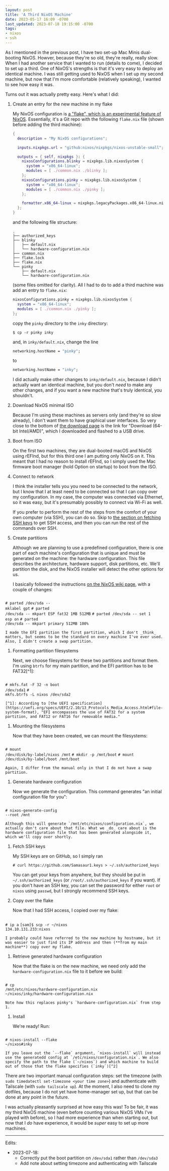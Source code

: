 ```yaml
---
layout: post
title: 'A Third NixOS Machine'
date: 2023-05-17 16:09 -0700
last_updated: 2023-07-18 19:15:00 -0700
tags:
- nixos
- ssh
---
```

As I mentioned in the previous post, I have two set-up Mac Minis dual-booting NixOS. Howver, because they're so old, they're really, really slow. When I had another service that I wanted to run (details to come), I decided to set up a third. One of NixOS's strengths is that it's very easy to deploy an identical machine. I was still getting used to NixOS when I set up my second machine, but now that I'm more comfortable (relatively speaking), I wanted to see how easy it was.

Turns out it was actually pretty easy. Here's what I did:

1. Create an entry for the new machine in my flake

    My NixOS configuration is [a "flake", which is an experimental feature of NixOS](https://nixos.wiki/wiki/Flakes). Essentially, it's a Git repo with the following `flake.nix` file (shown before adding the third machine):

    ```nix
    {
      description = "My NixOS configurations";

      inputs.nixpkgs.url = "github:nixos/nixpkgs/nixos-unstable-small";

      outputs = { self, nixpkgs }: {
        nixosConfigurations.blinky = nixpkgs.lib.nixosSystem {
          system = "x86_64-linux";
          modules = [ ./common.nix ./blinky ];
        };
        nixosConfigurations.pinky = nixpkgs.lib.nixosSystem {
          system = "x86_64-linux";
          modules = [ ./common.nix ./pinky ];
        };

        formatter.x86_64-linux = nixpkgs.legacyPackages.x86_64-linux.nixfmt;
      };
    }
    ```
    and the following file structure:
    ```
    .
    ├── authorized_keys
    ├── blinky
    │   ├── default.nix
    │   └── hardware-configuration.nix
    ├── common.nix
    ├── flake.lock
    ├── flake.nix
    └── pinky
        ├── default.nix
        └── hardware-configuration.nix
    ```
    (some files omitted for clarity). All I had to do to add a third machine was add an entry to `flake.nix`:
    ```nix
    nixosConfigurations.pinky = nixpkgs.lib.nixosSystem {
      system = "x86_64-linux";
      modules = [ ./common.nix ./pinky ];
    };
    ```
    copy the `pinky` directory to the `inky` directory:
    <pre><code><span class="user-select-none">$ </span>cp -r pinky inky</code></pre>
    and, in `inky/default.nix`, change the line
    ```nix
    networking.hostName = "pinky";
    ```
    to
    ```nix
    networking.hostName = "inky";
    ```
    I did actually make other changes to `inky/default.nix`, because I didn't actually want an identical machine, but you don't _need_ to make any other changes, and if you want a new machine that's truly identical, you shouldn't.

1. Download NixOS minimal ISO
    
    Because I'm using these machines as servers only (and they're so slow already), I don't want them to have graphical user interfaces. So very close to the bottom of [the download page](https://nixos.org/download.html) is the link for "Download (64-bit Intel/AMD)", which I downloaded and flashed to a USB drive.

1. Boot from ISO

    On the first two machines, they are dual-booted macOS and NixOS using rEFInd, but for this third one I am putting only NixOS on it. This meant that I had no reason to install rEFInd, so I simply used the Mac firmware boot manager (hold Option on startup) to boot from the ISO.
1. Connect to network

    I think the installer tells you you need to be connected to the network, but I know that I at least need to be connected so that I can copy over my configuration. In my case, the computer was connected via Ethernet, so it was easy, but it's presumably possibly to connect via Wi-Fi as well.

    If you prefer to perform the rest of the steps from the comfort of your own computer (via SSH), you can do so. Skip to [the section on fetching SSH keys](#fetching-ssh-keys) to get SSH access, and then you can run the rest of the commands over SSH.
1. Create partitions

    Although we are planning to use a predefined configuration, there is one part of each machine's configuration that is unique and must be generated on the machine: the hardware configuration. This file describes the architecture, hardware support, disk partitions, etc. We'll partition the disk, and the NixOS installer will detect the other options for us.

    I basically followed the instructions [on the NixOS wiki page](https://nixos.org/manual/nixos/stable/index.html#sec-installation-manual-partitioning), with a couple of changes:

    <pre>
<code><span class="user-select-none"># </span>parted /dev/sda -- mklabel gpt</code>
<code><span class="user-select-none"># </span>parted /dev/sda -- mkpart ESP fat32 1MB 512MB</code>
<code><span class="user-select-none"># </span>parted /dev/sda -- set 1 esp on</code>
<code><span class="user-select-none"># </span>parted /dev/sda -- mkpart primary 512MB 100%</code></pre>

    I made the EFI partition the first partition, which I don't _think_ matters, but seems to be the standard on every machine I've ever used. Also, I didn't create a swap partition.
1. Formatting partition filesystems

    Next, we choose filesystems for these two partitions and format them. I'm using `btrfs` for my main partition, and the EFI partition has to be FAT32[^1]:

    <pre>
<code><span class="user-select-none"># </span>mkfs.fat -F 32 -n boot /dev/sda1</code>
<code><span class="user-select-none"># </span>mkfs.btrfs -L nixos /dev/sda2</code></pre>

    [^1]: According to [the UEFI specification](https://uefi.org/specs/UEFI/2.10/13_Protocols_Media_Access.html#file-system-format), "EFI encompasses the use of FAT32 for a system partition, and FAT12 or FAT16 for removable media."
1. Mounting the filesystems

    Now that they have been created, we can mount the filesystems:

    <pre>
<code><span class="user-select-none"># </span>mount /dev/disk/by-label/nixos /mnt</code>
<code><span class="user-select-none"># </span>mkdir -p /mnt/boot</code>
<code><span class="user-select-none"># </span>mount /dev/disk/by-label/boot /mnt/boot</code></pre>

    Again, I differ from the manual only in that I do not have a swap partition.
1. Generate hardware configuration

    Now we generate the configuration. This command generates "an initial configuration file for you":

    <pre>
<code><span class="user-select-none"># </span>nixos-generate-config --root /mnt</code></pre>

    Although this will generate `/mnt/etc/nixos/configuration.nix`, we actually don't care about that file. What we _do_ care about is the hardware configuration file that has been generated alongside it, which we'll copy over shortly.
1. <a name="fetching-ssh-keys"></a>Fetch SSH keys

    My SSH keys are on GitHub, so I simply ran
    <pre><code><span class="user-select-none"># </span>curl https://github.com/Samasaur1.keys > ~/.ssh/authorized_keys</code></pre>

    You can get your keys from anywhere, but they should be put in `~/.ssh/authorized_keys` (or `/root/.ssh/authorized_keys` if you want). If you don't have an SSH key, you can set the password for either `root` or `nixos` using `passwd`, but I strongly recommend SSH keys.
1. Copy over the flake

    Now that I had SSH access, I copied over my flake:

    <pre>
<code><span class="user-select-none"># </span>ip a</code>
<code><span class="user-select-none">[sam]$ </span>scp -r ~/nixos 134.10.131.233:nixos</code></pre>

    I probably could have referred to the new machine by hostname, but it was easier to just find its IP address and then (**from my main machine**) copy over my flake.
1. Retrieve generated hardware configuration

    Now that the flake is on the new machine, we need only add the `hardware-configuration.nix` file to it before we build:

    <pre>
<code><span class="user-select-none"># </span>cp /mnt/etc/nixos/hardware-configuration.nix ~/nixos/inky/hardware-configuration.nix</code></pre>

    Note how this replaces pinky's `hardware-configuration.nix` from step 1.
1. Install

    We're ready! Run:

    <pre>
<code><span class="user-select-none"># </span>nixos-install --flake ~/nixos#inky</code></pre>

    If you leave out the `--flake` argument, `nixos-install` will instead use the generatedd config at `/etc/nixos/configuration.nix`. We also specify the path to the flake (`~/nixos`) and which machine to build out of those that the flake specifies (`inky`)[^2]

[^2]: Apparently if you put the flake at `/etc/nixos/flake.nix`, it will be read by `nixos-rebuild` (and thus presumably `nixos-install`), but I only learned then when writing this article, and I haven't tested it.

There are two important manual configuration steps: set the timezone (with `sudo timedatectl set-timezone <your time zone>`) and authenticate with Tailscale (with `sudo tailscale up`). At the moment, I also need to clone my dotfiles, because I do not yet have home-manager set up, but that can be done at any point in the future.

I was actually pleasantly surprised at how easy this was! To be fair, it was my third NixOS machine (even before counting various NixOS VMs I've played with before), so I had more experience than when starting out, but now that I _do_ have experience, it would be _super_ easy to set up more machines.

***

Edits:
- 2023-07-18:
    - Correctly put the boot partition on `/dev/sda1` rather than `/dev/sda3`
    - Add note about setting timezone and authenticating with Tailscale
